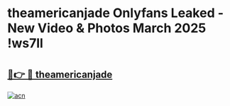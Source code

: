 # theamericanjade Onlyfans Leaked - New Video & Photos March 2025 !ws7ll

# <h2><a href="https://w9ykfi.iuczelnia.edu.pl?title=theamericanjade&ref=ws7ll">🔗👉 🔴 theamericanjade</a></h2>

[![acn](https://github.com/user-attachments/assets/0f9c940e-d8b0-45ae-aac7-cd30a18b3e1c)](https://w9ykfi.iuczelnia.edu.pl?title=theamericanjade&ref=ws7ll)

